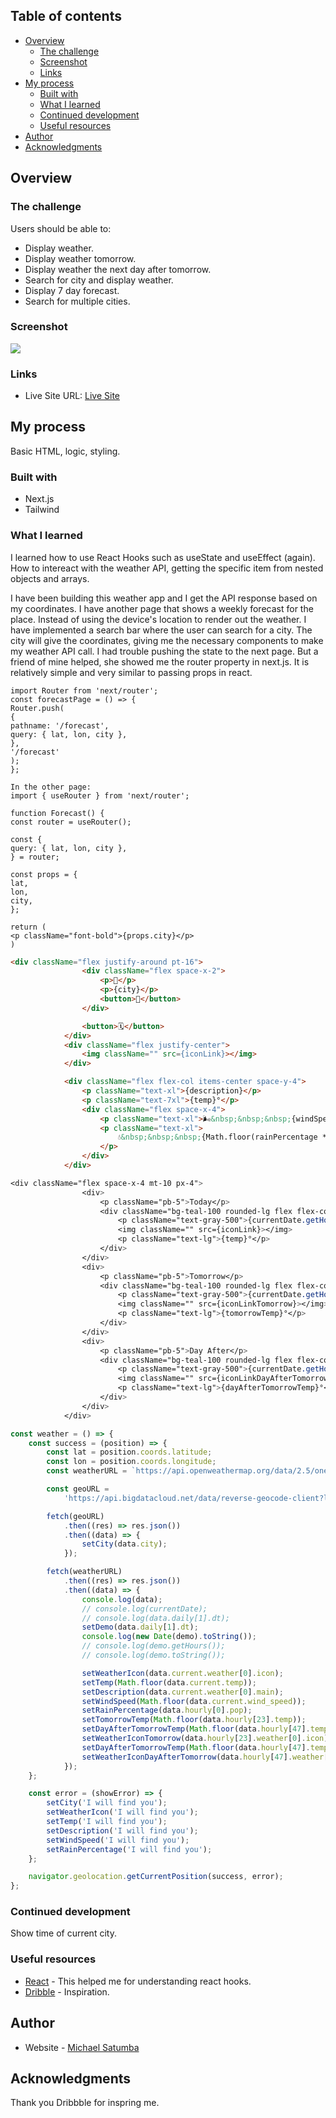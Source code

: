 <!-- # Frontend Mentor - IP address tracker solution

This is a solution to the [IP address tracker challenge on Frontend Mentor](https://www.frontendmentor.io/challenges/ip-address-tracker-I8-0yYAH0). Frontend Mentor challenges help you improve your coding skills by building realistic projects. -->

## Table of contents

- [Overview](#overview)
  - [The challenge](#the-challenge)
  - [Screenshot](#screenshot)
  - [Links](#links)
- [My process](#my-process)
  - [Built with](#built-with)
  - [What I learned](#what-i-learned)
  - [Continued development](#continued-development)
  - [Useful resources](#useful-resources)
- [Author](#author)
- [Acknowledgments](#acknowledgments)

<!-- **Note: Delete this note and update the table of contents based on what sections you keep.** -->

## Overview

### The challenge

Users should be able to:

- Display weather.
- Display weather tomorrow.
- Display weather the next day after tomorrow.
- Search for city and display weather.
- Display 7 day forecast.
- Search for multiple cities.

### Screenshot

![](<./public/localhost_3000_(iPhone%2012%20Pro).png>)

<!-- Add a screenshot of your solution. The easiest way to do this is to use Firefox to view your project, right-click the page and select "Take a Screenshot". You can choose either a full-height screenshot or a cropped one based on how long the page is. If it's very long, it might be best to crop it.

Alternatively, you can use a tool like [FireShot](https://getfireshot.com/) to take the screenshot. FireShot has a free option, so you don't need to purchase it.

Then crop/optimize/edit your image however you like, add it to your project, and update the file path in the image above. -->

<!-- **Note: Delete this note and the paragraphs above when you add your screenshot. If you prefer not to add a screenshot, feel free to remove this entire section.** -->

### Links

<!-- - Solution URL: [Add solution URL here](https://your-solution-url.com) -->

- Live Site URL: [Live Site](https://weather-any-storm.vercel.app/)

## My process

Basic HTML, logic, styling.

### Built with

- Next.js
- Tailwind

### What I learned

I learned how to use React Hooks such as useState and useEffect (again).
How to intereact with the weather API, getting the specific item from nested objects and arrays.

I have been building this weather app and I get the API response based on my coordinates. I have another page that shows a weekly forecast for the place. Instead of using the device's location to render out the weather. I have implemented a search bar where the user can search for a city. The city will give the coordinates, giving me the necessary components to make my weather API call. I had trouble pushing the state to the next page. But a friend of mine helped, she showed me the router property in next.js. It is relatively simple and very similar to passing props in react.

```Example
import Router from 'next/router';
const forecastPage = () => {
Router.push(
{
pathname: '/forecast',
query: { lat, lon, city },
},
'/forecast'
);
};

In the other page:
import { useRouter } from 'next/router';

function Forecast() {
const router = useRouter();

const {
query: { lat, lon, city },
} = router;

const props = {
lat,
lon,
city,
};

return (
<p className="font-bold">{props.city}</p>
)
```

<!-- Use this section to recap over some of your major learnings while working through this project. Writing these out and providing code samples of areas you want to highlight is a great way to reinforce your own knowledge. -->

<!-- To see how you can add code snippets, see below: -->

```html
<div className="flex justify-around pt-16">
				<div className="flex space-x-2">
					<p>📍</p>
					<p>{city}</p>
					<button>🔽</button>
				</div>

				<button>🗓️</button>
			</div>
			<div className="flex justify-center">
				<img className="" src={iconLink}></img>
			</div>

			<div className="flex flex-col items-center space-y-4">
				<p className="text-xl">{description}</p>
				<p className="text-7xl">{temp}°</p>
				<div className="flex space-x-4">
					<p className="text-xl">🌬️&nbsp;&nbsp;&nbsp;{windSpeed} mph</p>
					<p className="text-xl">
						💧&nbsp;&nbsp;&nbsp;{Math.floor(rainPercentage * 100)}%
					</p>
				</div>
			</div>
```

```css
<div className="flex space-x-4 mt-10 px-4">
				<div>
					<p className="pb-5">Today</p>
					<div className="bg-teal-100 rounded-lg flex flex-col items-center">
						<p className="text-gray-500">{currentDate.getHours()}</p>
						<img className="" src={iconLink}></img>
						<p className="text-lg">{temp}°</p>
					</div>
				</div>
				<div>
					<p className="pb-5">Tomorrow</p>
					<div className="bg-teal-100 rounded-lg flex flex-col items-center">
						<p className="text-gray-500">{currentDate.getHours()}</p>
						<img className="" src={iconLinkTomorrow}></img>
						<p className="text-lg">{tomorrowTemp}°</p>
					</div>
				</div>
				<div>
					<p className="pb-5">Day After</p>
					<div className="bg-teal-100 rounded-lg flex flex-col items-center">
						<p className="text-gray-500">{currentDate.getHours()}</p>
						<img className="" src={iconLinkDayAfterTomorrow}></img>
						<p className="text-lg">{dayAfterTomorrowTemp}°</p>
					</div>
				</div>
			</div>
```

```js
const weather = () => {
	const success = (position) => {
		const lat = position.coords.latitude;
		const lon = position.coords.longitude;
		const weatherURL = `https://api.openweathermap.org/data/2.5/onecall?lat=${lat}&lon=${lon}&exclude{}&appid=bf63e57f6ca8565522bf2301f33f5d33&units=imperial`;

		const geoURL =
			'https://api.bigdatacloud.net/data/reverse-geocode-client?latitude=${lat}&longitude=${lon}&localityLanguage=en';

		fetch(geoURL)
			.then((res) => res.json())
			.then((data) => {
				setCity(data.city);
			});

		fetch(weatherURL)
			.then((res) => res.json())
			.then((data) => {
				console.log(data);
				// console.log(currentDate);
				// console.log(data.daily[1].dt);
				setDemo(data.daily[1].dt);
				console.log(new Date(demo).toString());
				// console.log(demo.getHours());
				// console.log(demo.toString());

				setWeatherIcon(data.current.weather[0].icon);
				setTemp(Math.floor(data.current.temp));
				setDescription(data.current.weather[0].main);
				setWindSpeed(Math.floor(data.current.wind_speed));
				setRainPercentage(data.hourly[0].pop);
				setTomorrowTemp(Math.floor(data.hourly[23].temp));
				setDayAfterTomorrowTemp(Math.floor(data.hourly[47].temp));
				setWeatherIconTomorrow(data.hourly[23].weather[0].icon);
				setDayAfterTomorrowTemp(Math.floor(data.hourly[47].temp));
				setWeatherIconDayAfterTomorrow(data.hourly[47].weather[0].icon);
			});
	};

	const error = (showError) => {
		setCity('I will find you');
		setWeatherIcon('I will find you');
		setTemp('I will find you');
		setDescription('I will find you');
		setWindSpeed('I will find you');
		setRainPercentage('I will find you');
	};

	navigator.geolocation.getCurrentPosition(success, error);
};
```

<!-- If you want more help with writing markdown, we'd recommend checking out [The Markdown Guide](https://www.markdownguide.org/) to learn more. -->

<!-- **Note: Delete this note and the content within this section and replace with your own learnings.** -->

### Continued development

<!-- Use this section to outline areas that you want to continue focusing on in future projects. These could be concepts you're still not completely comfortable with or techniques you found useful that you want to refine and perfect. -->

Show time of current city.

<!-- **Note: Delete this note and the content within this section and replace with your own plans for continued development.** -->

### Useful resources

- [React](https://reactjs.org/docs/getting-started.html) - This helped me for understanding react hooks.
- [Dribble](https://dribbble.com/shots/14784828-Weather-forecast-interface) - Inspiration.
<!-- - [Example resource 2](https://www.example.com) - This is an amazing article which helped me finally understand XYZ. I'd recommend it to anyone still learning this concept.

**Note: Delete this note and replace the list above with resources that helped you during the challenge. These could come in handy for anyone viewing your solution or for yourself when you look back on this project in the future.** -->

## Author

- Website - [Michael Satumba](https://mkeport.vercel.app/)
<!-- - Frontend Mentor - [@yourusername](https://www.frontendmentor.io/profile/yourusername)
- Twitter - [@yourusername](https://www.twitter.com/yourusername) -->

<!-- **Note: Delete this note and add/remove/edit lines above based on what links you'd like to share.** -->

## Acknowledgments

<!-- This is where you can give a hat tip to anyone who helped you out on this project. Perhaps you worked in a team or got some inspiration from someone else's solution. This is the perfect place to give them some credit. -->

Thank you Dribbble for inspring me.

<!-- **Note: Delete this note and edit this section's content as necessary. If you completed this challenge by yourself, feel free to delete this section entirely.** -->
